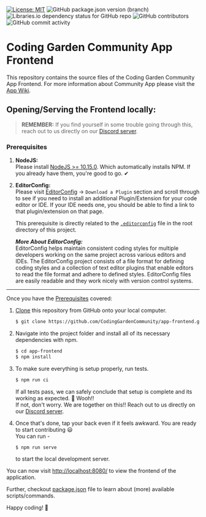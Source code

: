 [![License: MIT](https://img.shields.io/badge/License-MIT-yellow.svg)](https://opensource.org/licenses/MIT) ![GitHub package.json version (branch)](https://img.shields.io/github/package-json/v/CodingGardenCommunity/app-frontend/master.svg) ![Libraries.io dependency status for GitHub repo](https://img.shields.io/librariesio/github/CodingGardenCommunity/app-frontend.svg) ![GitHub contributors](https://img.shields.io/github/contributors/CodingGardenCommunity/app-frontend.svg) ![GitHub commit activity](https://img.shields.io/github/commit-activity/m/CodingGardenCommunity/app-frontend.svg)

# Coding Garden Community App Frontend

This repository contains the source files of the
Coding Garden Community App Frontend. For more information about Community App
please visit the [App Wiki](https://github.com/CodingGardenCommunity/app-wiki/wiki).

## Opening/Serving the Frontend locally:

> **REMEMBER:** If you find yourself in some trouble going through this, reach out to us directly on our [Discord server](https://discord.gg/bPBuk3N).

### Prerequisites

1. **NodeJS:** <br>
   Please install [NodeJS >= 10.15.0](https://nodejs.org/en/download/). Which automatically installs NPM. If you already have them, you're good to go. ✔

1. **EditorConfig:** <br>
   Please visit [EditorConfig](https://editorconfig.org/) -> `Download a Plugin` section and scroll through to see if you need to install an additional Plugin/Extension for your code editor or IDE. If your IDE needs one, you should be able to find a link to that plugin/extension on that page.

   This prerequisite is directly related to the [`.editorconfig`](https://github.com/CodingGardenCommunity/app-frontend/blob/develop/.editorconfig) file in the root directory of this project.

   **_More About EditorConfig:_** <br>
   EditorConfig helps maintain consistent coding styles for multiple developers working on the same project across various editors and IDEs. The EditorConfig project consists of a file format for defining coding styles and a collection of text editor plugins that enable editors to read the file format and adhere to defined styles. EditorConfig files are easily readable and they work nicely with version control systems.

---

Once you have the [Prerequisites](#prerequisites) covered:

1. [Clone](https://help.github.com/articles/cloning-a-repository/) this repository from GitHub onto your local computer.

   ```sh
   $ git clone https://github.com/CodingGardenCommunity/app-frontend.git
   ```

1. Navigate into the project folder and install all of its necessary dependencies with npm.

   ```sh
   $ cd app-frontend
   $ npm install
   ```

1. To make sure everything is setup properly, run tests.

   ```sh
   $ npm run ci
   ```

   If all tests pass, we can safely conclude that setup is complete and its working as expected. 🙌 Wooh!! <br>
   If not, don't worry. We are together on this!! Reach out to us directly on our [Discord server](https://discord.gg/bPBuk3N).

1. Once that's done, tap your back even if it feels awkward. You are ready to start contributing 😃 <br>
   You can run -

   ```sh
   $ npm run serve
   ```

   to start the local development server.

You can now visit <http://localhost:8080/> to view the frontend of the application.

Further, checkout [package.json](https://github.com/CodingGardenCommunity/app-frontend/blob/develop/package.json) file to learn about (more) available scripts/commands.

Happy coding! 🥂
